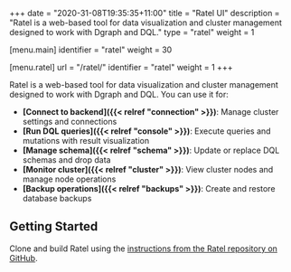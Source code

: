 +++
date = "2020-31-08T19:35:35+11:00"
title = "Ratel UI"
description = "Ratel is a web-based tool for data visualization and cluster management designed to work with Dgraph and DQL."
type = "ratel"
weight = 1

[menu.main]
  identifier = "ratel"
  weight = 30

[menu.ratel]
  url = "/ratel/"
  identifier = "ratel"
  weight = 1
+++

Ratel is a web-based tool for data visualization and cluster management designed to work with Dgraph and DQL. You can use it for:

* **[Connect to backend]({{< relref "connection" >}})**: Manage cluster settings and connections
* **[Run DQL queries]({{< relref "console" >}})**: Execute queries and mutations with result visualization
* **[Manage schema]({{< relref "schema" >}})**: Update or replace DQL schemas and drop data
* **[Monitor cluster]({{< relref "cluster" >}})**: View cluster nodes and manage node operations
* **[Backup operations]({{< relref "backups" >}})**: Create and restore database backups

## Getting Started

Clone and build Ratel using the [instructions from the Ratel repository on GitHub](https://github.com/dgraph-io/ratel/blob/master/INSTRUCTIONS.md).
